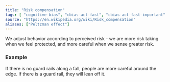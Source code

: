 ```yaml
---
title: "Risk compensation"
tags: [ "cognitive-bias", "cbias-act-fast", "cbias-act-fast-important" ]
source: "https://en.wikipedia.org/wiki/Risk_compensation"
aliases: ["Peltzman effect"]
---
```


We adjust behavior according to perceived risk - we are more risk taking when we feel protected, and more careful when we sense greater risk.

### Example

If there is no guard rails along a fall, people are more careful around the edge. If there is a guard rail, they will lean off it.
